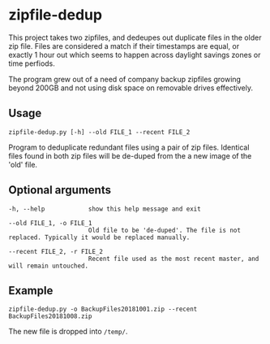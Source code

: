 # zipfile-dedup
This project takes two zipfiles, and dedeupes out duplicate files in the older zip file. Files are considered a match if their timestamps are equal, or exactly 1 hour out which seems to happen across daylight savings zones or time perfiods.

The program grew out of a need of company backup zipfiles growing beyond 200GB and not using disk space on removable drives effectively.

## Usage
`zipfile-dedup.py [-h] --old FILE_1 --recent FILE_2`

Program to deduplicate redundant files using a pair of zip files. Identical files found in both zip files will be de-duped from the a new image of the 'old' file.

## Optional arguments
```
-h, --help            show this help message and exit
    
--old FILE_1, -o FILE_1
                      Old file to be 'de-duped'. The file is not replaced. Typically it would be replaced manually.
    
--recent FILE_2, -r FILE_2
                      Recent file used as the most recent master, and will remain untouched.
```

## Example 
`zipfile-dedup.py -o BackupFiles20181001.zip --recent BackupFiles20181008.zip`

The new file is dropped into `/temp/`.
